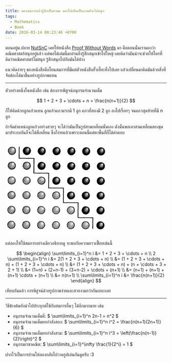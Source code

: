 ```yaml
---
title: มองสมการแล้วรู้สึกเป็นยาขม มองให้เห็นเป็นภาพสิจะได้สนุก
tags:
  - Mathematics
  - Book
date: 2016-03-14 00:23:46 +0700
---
```


ตอนอยู่ม.ปลาย [NutSnC][] เคยให้หนังสือ [Proof Without Words][] มา คือตอนนั้นเรามองว่าคณิตศาสตร์สนุกอยู่แล้ว แต่พอได้เล่มนี้มาอ่านยิ่งรู้สึกสนุกเข้าไปใหญ่ เลยคิดว่ามันน่าจะช่วยให้ใครที่คิดว่าคณิตศาสตร์ไม่สนุก รู้สึกสนุกไปกับมันได้บ้าง

แนวคิดง่ายๆ ของหนังสือคือโยนสมการที่มีแต่ตัวหนังสือยั๊วเยี๊ยะทิ้งไปเลย แล้วเปลี่ยนมาคิดมันด้วยสิ่งที่จับต้องได้มาขึ้นอย่างรูปภาพแทน

---

ตัวอย่างหนึ่งในหนังสือ เช่น ต้องการพิสูจน์อนุกรมจำนวนเต็ม

$$
    1 + 2 + 3 + \cdots + n = \frac{n(n+1)}{2}
$$

ก็ให้คิดด้วยลูกแก้วแทน ลูกแก้วแถวแรกมี $1$ ลูก แถวที่สองมี $2$ ลูก ลงไปเรื่อยๆ จนแถวสุดท้ายที่มี $n$ ลูก

ถ้าจัดตำแหน่งลูกแก้วอย่างสวยๆ จะได้ว่ามันเป็นรูปสามเหลี่ยมนั่นเอง ดังนั้นพอเอาสามเหลี่ยมสองชุดมาประกบกันก็จะได้สี่เหลี่ยม ซึ่งก็ง่ายแล้วเพราะตอนนี้แค่หาพื้นที่ก็ได้คำตอบ

![](/images/proof-triangular-number.png)

แต่ลองให้ใช้สมการอย่างเดียวอธิบายดู จะพบกับความยาวเฟื้อยเช่นนี้

$$ \begin{align}
      \sum\limits_{i=1}^n i &= 1 + 2 + 3 + \cdots + n \\
    2 \sum\limits_{i=1}^n i &= 2(1 + 2 + 3 + \cdots + n) \\
                            &= (1 + 2 + 3 + \cdots + n) + (1 + 2 + 3 + \cdots + n) \\
                            &= (1 + 2 + 3 + \cdots + n) + (n + \cdots + 3 + 2 + 1) \\
                            &= (1+n) + (2+n-1) + (3+n-2) + \cdots + (n+1) \\
                            &= (n+1) + (n+1) + (n+1) \cdots + (n+1) \\
                            &= n(n+1) \\
      \sum\limits_{i=1}^n i &= \frac{n(n+1)}{2}
\end{align} $$

เทียบกันแล้ว การพิสูจน์ด้วยรูปภาพง่ายและสวยงามกว่ากันเยอะเลย

---

วิธีข้างต้นยังนำไปประยุกต์ใช้กับสมการอื่นๆ ได้อีกมากมาย เช่น

- อนุกรมจำนวนเต็มคี่: $ \sum\limits_{i=1}^n 2n-1 = n^2 $
- อนุกรมจำนวนเต็มยกกำลังสอง: $ \sum\limits_{i=1}^n i^2 = \frac{n(n+1)(2n+1)}{6} $
- อนุกรมจำนวนเต็มยกกำลังสาม: $ \sum\limits_{i=1}^n i^3 = \left(\frac{n(n-1)}{2}\right)^2 $
- อนุกรมเรขาคณิต: $ \sum\limits_{i=1}^\infty \frac{1}{2^i} = 1 $

ฝากไว้เป็นการบ้านให้ลองกลับไปวาดรูปเล่นกันดูครับ :3

[NutSnC]: //twitter.com/NutSnC
[Proof Without Words]: //www.goodreads.com/book/show/365666.Proofs_Without_Words
